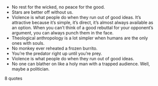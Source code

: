  - No rest for the wicked, no peace for the good.
 - Stars are better off without us.
 - Violence is what people do when they run out of good ideas. It’s attractive because it’s simple, it’s direct, it’s almost always available as an option. When you can’t think of a good rebuttal for your opponent’s argument, you can always punch them in the face.
 - Theological anthropology is a lot simpler when humans are the only ones with souls.
 - No monkey ever reheated a frozen burrito.
 - You’re the predator right up until you’re prey.
 - Violence is what people do when they run out of good ideas.
 - No one can blather on like a holy man with a trapped audience. Well, maybe a politician.

8 quotes